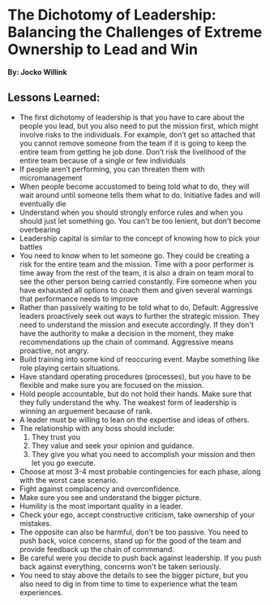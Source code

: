 # The Dichotomy of Leadership: Balancing the Challenges of Extreme Ownership to Lead and Win
__By: Jocko Willink__
## Lessons Learned:
- The first dichotomy of leadership is that you have to care about the people you lead, but you also need to put the mission first, which might involve risks to the individuals. For example, don’t get so attached that you cannot remove someone from the team if it is going to keep the entire team from getting he job done. Don’t risk the livelihood of the entire team because of a single or few individuals 
- If people aren’t performing, you can threaten them with micromanagement 
- When people become accustomed to being told what to do, they will wait around until someone tells them what to do. Initiative fades and will eventually die
- Understand when you should strongly enforce rules and when you should just let something go. You can't be too lenient, but don't become overbearing
- Leadership capital is similar to the concept of knowing how to pick your battles
- You need to know when to let someone go. They could be creating a risk for the entire team and the mission. Time with a poor performer is time away from the rest of the team, it is also a drain on team moral to see the other person being carried constantly. Fire someone when you have exhausted all options to coach them and given several warnings that performance needs to improve
- Rather than passively waiting to be told what to do, Default: Aggressive leaders proactively seek out ways to further the strategic mission. They need to understand the mission and execute accordingly. If they don't have the authority to make a decision in the moment, they make recommendations up the chain of command. Aggressive means proactive, not angry.
- Build training into some kind of reoccuring event. Maybe something like role playing certain situations.
- Have standard operating procedures (processes), but you have to be flexible and make sure you are focused on the mission. 
- Hold people accountable, but do not hold their hands. Make sure that they fully understand the why. 
The weakest form of leadership is winning an arguement because of rank. 
- A leader must be willing to lean on the expertise and ideas of others. 
- The relationship with any boss should include:
    1. They trust you
    2. They value and seek your opinion and guidance.
    3. They give you what you need to accomplish your mission and then let you go execute. 
- Choose at most 3-4 most probable contingencies for each phase, along with the worst case scenario. 
- Fight against complacency and overconfidence. 
- Make sure you see and understand the bigger picture. 
- Humility is the most important quality in a leader.
- Check your ego, accept constructive criticism, take ownership of your mistakes. 
- The opposite can also be harmful, don't be too passive. You need to push back, voice concerns, stand up for the good of the team and provide feedback up the chain of commmand. 
- Be careful were you decide to push back against leadership. If you push back against everything, concerns won't be taken seriously. 
- You need to stay above the details to see the bigger picture, but you also need to dig in from time to time to experience what the team experiences. 